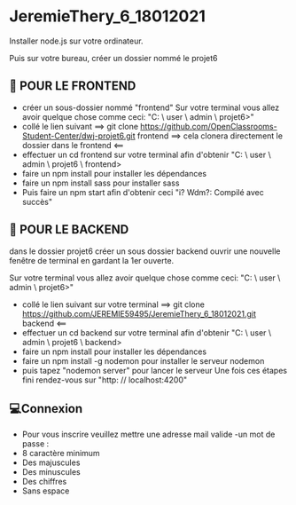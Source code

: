 # JeremieThery_6_18012021
Installer node.js sur votre ordinateur.

Puis sur votre bureau, créer un dossier nommé le projet6

🔔 POUR LE FRONTEND 
-
- créer un sous-dossier nommé "frontend"
Sur votre terminal vous allez avoir quelque chose comme ceci: "C: \ user \ admin \ projet6>"
- collé le lien suivant ==> git clone https://github.com/OpenClassrooms-Student-Center/dwj-projet6.git frontend ==> cela clonera directement le dossier dans le frontend <==
- effectuer un cd frontend sur votre terminal afin d'obtenir "C: \ user \ admin \ projet6 \ frontend>
- faire un npm install pour installer les dépendances
- faire un npm install sass pour installer sass
- Puis faire un npm start afin d'obtenir ceci "i? Wdm?: Compilé avec succès"

🔔 POUR LE BACKEND
-
dans le dossier projet6 créer un sous dossier backend
ouvrir une nouvelle fenêtre de terminal en gardant la 1er ouverte.

Sur votre terminal vous allez avoir quelque chose comme ceci: "C: \ user \ admin \ projet6>"
- collé le lien suivant sur votre terminal ==> git clone https://github.com/JEREMIE59495/JeremieThery_6_18012021.git backend <==
- effectuer un cd backend sur votre terminal afin d'obtenir "C: \ user \ admin \ projet6 \ backend>
- faire un npm install pour installer les dépendances
- faire un npm install -g nodemon pour installer le serveur nodemon
- puis tapez "nodemon server" pour lancer le serveur
Une fois ces étapes fini rendez-vous sur "http: // localhost:4200"

💻Connexion 
-
- Pour vous inscrire veuillez mettre une adresse mail valide 
-un mot de passe :
- 8 caractère minimum
- Des majuscules
- Des minuscules
- Des chiffres
- Sans espace
